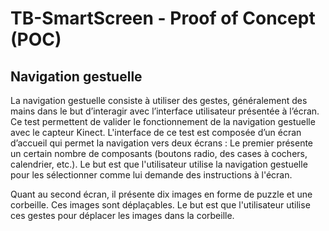 # TB-SmartScreen - Proof of Concept (POC)
## Navigation gestuelle
La navigation gestuelle consiste à utiliser des gestes, généralement des mains dans le but d’interagir avec l’interface utilisateur présentée à l’écran. Ce test permettent de valider le fonctionnement de la navigation gestuelle avec le capteur Kinect. L'interface de ce test est composée d’un écran d’accueil qui permet la navigation vers deux écrans : Le premier présente un certain nombre de composants (boutons radio, des cases à cochers, calendrier, etc.). Le but est que l'utilisateur utilise la navigation gestuelle pour les sélectionner comme lui demande des instructions à l'écran.  

Quant au second écran, il présente dix images en forme de puzzle et une corbeille. Ces images sont déplaçables. Le but est que l'utilisateur utilise ces gestes pour déplacer les images dans la corbeille.
